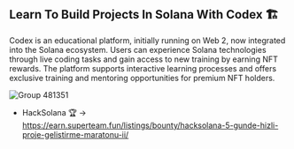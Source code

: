 ## Learn To Build Projects In Solana With Codex 🏗️

Codex is an educational platform, initially running on Web 2, now integrated into the Solana ecosystem. Users can experience Solana technologies through live coding tasks and gain access to new training by earning NFT rewards. The platform supports interactive learning processes and offers exclusive training and mentoring opportunities for premium NFT holders.

![Group 481351](https://github.com/user-attachments/assets/d7745a9a-cae0-49d9-b1a0-49a384c8cc06)

* HackSolana 🏆
-> https://earn.superteam.fun/listings/bounty/hacksolana-5-gunde-hizli-proje-gelistirme-maratonu-ii/
